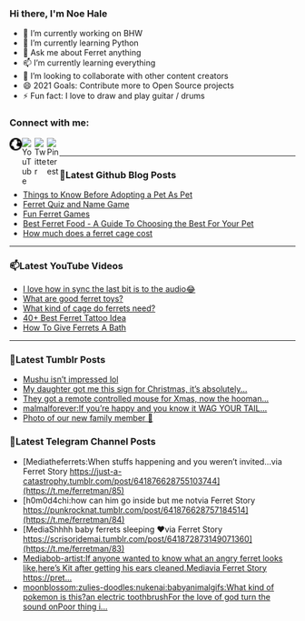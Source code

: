 ### Hi there, I'm Noe Hale

- 🔭 I’m currently working on BHW
- 🌱 I’m currently learning Python
- 💬 Ask me about Ferret anything
- 📫 I’m currently learning everything
- 🔭 I’m looking to collaborate with other content creators
- 😄 2021 Goals: Contribute more to Open Source projects
- ⚡ Fun fact: I love to draw and play guitar / drums

### Connect with me:

[<img align="left" alt="ferretvoice.com" width="22px" src="https://raw.githubusercontent.com/iconic/open-iconic/master/svg/globe.svg" />](https://ferretvoice.com)
[<img align="left" alt="YouTube" width="22px" src="https://cdn.jsdelivr.net/npm/simple-icons@v3/icons/youtube.svg" />](https://www.youtube.com/channel/UCk665XTfaMLVwFVWUmgnDiw)
[<img align="left" alt="Twitter" width="22px" src="https://cdn.jsdelivr.net/npm/simple-icons@v3/icons/twitter.svg" />](https://twitter.com/voiceferret)
[<img align="left" alt="Pinterest" width="22px" src="https://cdn.jsdelivr.net/npm/simple-icons@v3/icons/pinterest.svg" />](https://www.pinterest.com/voiceferret/)

<br />

---
### 🔭Latest Github Blog Posts
<!-- GITHUB:START -->
- [Things to Know Before Adopting a Pet As Pet](http://noehale.github.io/things-to-know-before-adopting-a-pet-as-pet/)
- [Ferret Quiz and Name Game](http://noehale.github.io/ferret-quiz/)
- [Fun Ferret Games](http://noehale.github.io/fun-ferret-games/)
- [Best Ferret Food - A Guide To Choosing the Best For Your Pet](http://noehale.github.io/best-ferret-food/)
- [How much does a ferret cage cost](http://noehale.github.io/how-much-does-a-ferret-cage-cost/)
<!-- GITHUB:END -->
---
### 📫Latest YouTube Videos

<!-- YOUTUBE:START -->
- [I love how in sync the last bit is to the audio😂](https://www.youtube.com/watch?v=WHBeGHwSlGY)
- [What are good ferret toys?](https://www.youtube.com/watch?v=tPxRilBzc0s)
- [What kind of cage do ferrets need?](https://www.youtube.com/watch?v=xzz6hC3sR5A)
- [40+ Best Ferret Tattoo Idea](https://www.youtube.com/watch?v=KIKqduR6Xcs)
- [How To Give Ferrets A Bath](https://www.youtube.com/watch?v=A0nwywkhTSg)
<!-- YOUTUBE:END -->

---
### 📝Latest Tumblr Posts

<!-- TUMBLR:START -->
- [Mushu isn’t impressed lol](https://come-forth-into-the-light.tumblr.com/post/641869069933576192)
- [My daughter got me this sign for Christmas, it’s absolutely...](https://come-forth-into-the-light.tumblr.com/post/641846455115595776)
- [They got a remote controlled mouse for Xmas, now the hooman...](https://come-forth-into-the-light.tumblr.com/post/641823800029298689)
- [malmalforever:If you’re happy and you know it WAG YOUR TAIL...](https://come-forth-into-the-light.tumblr.com/post/641778487606280193)
- [Photo of our new family member 💜](https://come-forth-into-the-light.tumblr.com/post/641755850748329984)
<!-- TUMBLR:END -->

### 📝Latest Telegram Channel Posts

<!-- TELEGRAM:START -->
- [Mediatheferrets:When stuffs happening and you weren’t invited…via Ferret Story https://just-a-catastrophy.tumblr.com/post/641876628755103744](https://t.me/ferretman/85)
- [h0m0d4chi:how can him go inside but me notvia Ferret Story https://punkrocknat.tumblr.com/post/641876628757184514](https://t.me/ferretman/84)
- [MediaShhhh baby ferrets sleeping ❤️via Ferret Story https://scrisoridemai.tumblr.com/post/641872873149071360](https://t.me/ferretman/83)
- [Mediabob-artist:If anyone wanted to know what an angry ferret looks like,here’s Kit after getting his ears cleaned.Mediavia Ferret Story https://pret...](https://t.me/ferretman/82)
- [moonblossom:zulies-doodles:nukenai:babyanimalgifs:What kind of pokemon is this?an electric toothbrushFor the love of god turn the sound onPoor thing i...](https://t.me/ferretman/81)
<!-- TELEGRAM:END -->
